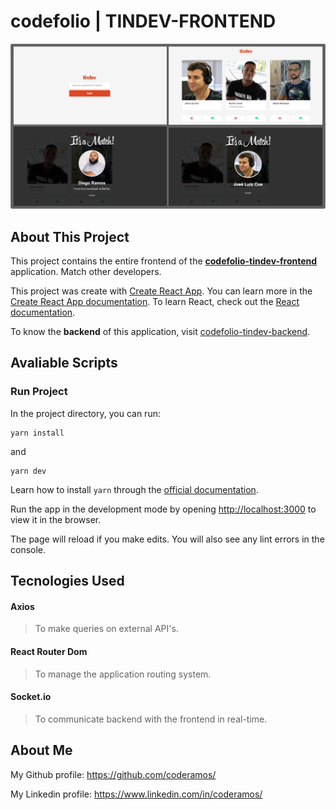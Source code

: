 # codefolio | TINDEV-FRONTEND

![login](./public/codefolio-tindev-demo.png)

## About This Project

This project contains the entire frontend of the **[codefolio-tindev-frontend](https://github.com/coderamos/codefolio-tindev-frontend)** application. Match other developers.

This project was create with [Create React App](https://facebook.github.io/create-react-app/). You can learn more in the [Create React App documentation](https://facebook.github.io/create-react-app/docs/getting-started). To learn React, check out the [React documentation](https://reactjs.org/).

To know the **backend** of this application, visit [codefolio-tindev-backend](https://github.com/coderamos/codefolio-tindev-backend).

## Avaliable Scripts

### Run Project

In the project directory, you can run:

```
yarn install
```

and

```
yarn dev
```

Learn how to install `yarn` through the [official documentation](https://yarnpkg.com/pt-BR/docs/install).

Run the app in the development mode by opening [http://localhost:3000](http://localhost:3000) to view it in the browser.

The page will reload if you make edits. You will also see any lint errors in the console.

## Tecnologies Used

#### Axios

> To make queries on external API's.

#### React Router Dom

> To manage the application routing system.

#### Socket.io

> To communicate backend with the frontend in real-time.

## About Me

My Github profile: https://github.com/coderamos/

My Linkedin profile: https://www.linkedin.com/in/coderamos/
